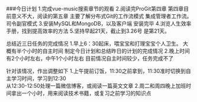 ###今日计划
1.完成vue-music搜索章节的观看
2.阅读完ProGit第四章 第四章目前意义不大，阅读的第五章 主要了解分布式Git的工作流模式 集成管理者工作流。司令副官模式
3.安装MySQL和MongoDB，以及客户端 安装完毕
4.浏览人生效率手册，找到提高效率的方法
5.坚持早起21天，截止到3.26号 是第21天。


总结近三日任务的完成情况
1.早上6：30起床，喂宝宝和打理宝宝个人卫生。 大概有半个小时的自主时间 制定今日计划和总结昨日的计划的完成情况
2.晚上时间有2个小时左右，中午1个小时左右
目前情况自主时间较少，任务完成不了

针对该情况，作出调整如下
1.上午提前订饭，11:30之前拿到，11:30准时切换到自主学习时间，学习到12:30  
  从12:30-12:50处理一篇微信博客，或阅读一篇英文文章
2.周二和周四晚上加班时间拿出一个小时，用来阅读技术书籍，或复习之前学习的知识点


